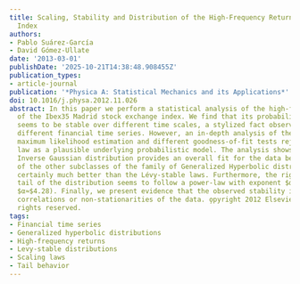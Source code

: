 ```yaml
---
title: Scaling, Stability and Distribution of the High-Frequency Returns of the Ibex35
  Index
authors:
- Pablo Suárez-García
- David Gómez-Ullate
date: '2013-03-01'
publishDate: '2025-10-21T14:38:48.908455Z'
publication_types:
- article-journal
publication: '*Physica A: Statistical Mechanics and its Applications*'
doi: 10.1016/j.physa.2012.11.026
abstract: In this paper we perform a statistical analysis of the high-frequency returns
  of the Ibex35 Madrid stock exchange index. We find that its probability distribution
  seems to be stable over different time scales, a stylized fact observed in many
  different financial time series. However, an in-depth analysis of the data using
  maximum likelihood estimation and different goodness-of-fit tests rejects the Lévy-stable
  law as a plausible underlying probabilistic model. The analysis shows that the Normal
  Inverse Gaussian distribution provides an overall fit for the data better than any
  of the other subclasses of the family of Generalized Hyperbolic distributions and
  certainly much better than the Lévy-stable laws. Furthermore, the right (resp. left)
  tail of the distribution seems to follow a power-law with exponent $α≈$4.60 (resp.
  $α≈$4.28). Finally, we present evidence that the observed stability is due to temporal
  correlations or non-stationarities of the data. o̧pyright 2012 Elsevier B.V. All
  rights reserved.
tags:
- Financial time series
- Generalized hyperbolic distributions
- High-frequency returns
- Levy-stable distributions
- Scaling laws
- Tail behavior
---
```

